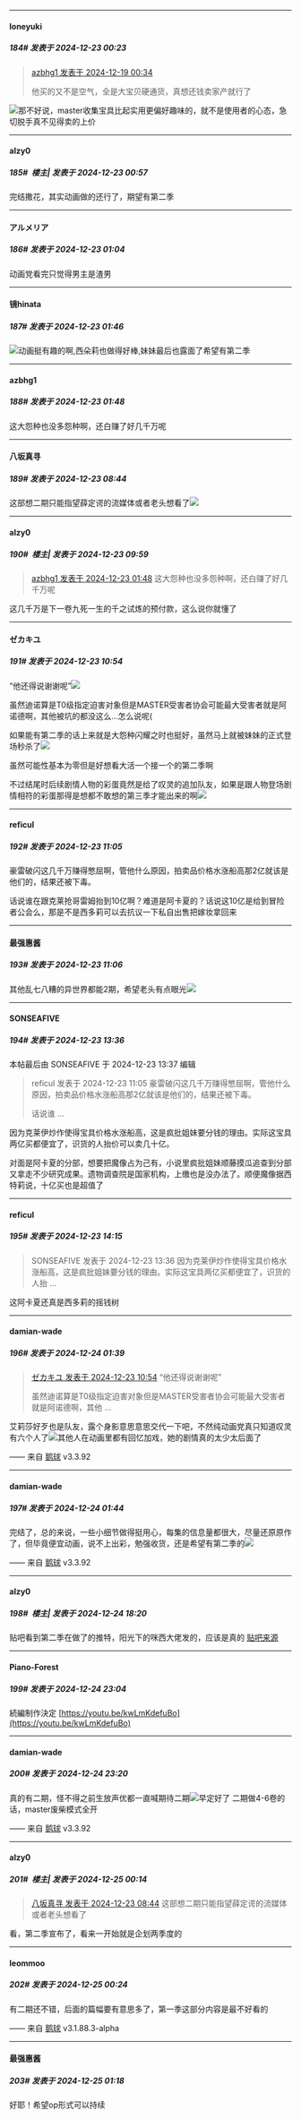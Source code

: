 ﻿
*****

####  loneyuki  
##### 184#       发表于 2024-12-23 00:23

<blockquote><a href="httphttps://bbs.saraba1st.com/2b/forum.php?mod=redirect&amp;goto=findpost&amp;pid=66960205&amp;ptid=2172504" target="_blank">azbhg1 发表于 2024-12-19 00:34</a>

他买的又不是空气，全是大宝贝硬通货，真想还钱卖家产就行了</blockquote>
<img src="https://static.saraba1st.com/image/smiley/face2017/037.png" referrerpolicy="no-referrer">那不好说，master收集宝具比起实用更偏好趣味的，就不是使用者的心态，急切脱手真不见得卖的上价


*****

####  alzy0  
##### 185#         楼主| 发表于 2024-12-23 00:57

完结撒花，其实动画做的还行了，期望有第二季


*****

####  アルメリア  
##### 186#       发表于 2024-12-23 01:04

动画党看完只觉得男主是渣男


*****

####  镜hinata  
##### 187#       发表于 2024-12-23 01:46

<img src="https://static.saraba1st.com/image/smiley/face2017/050.png" referrerpolicy="no-referrer">动画挺有趣的啊,西朵莉也做得好棒,妹妹最后也露面了希望有第二季


*****

####  azbhg1  
##### 188#       发表于 2024-12-23 01:48

这大怨种也没多怨种啊，还白赚了好几千万呢


*****

####  八坂真寻  
##### 189#       发表于 2024-12-23 08:44

这部想二期只能指望薛定谔的流媒体或者老头想看了<img src="https://static.saraba1st.com/image/smiley/face2017/067.png" referrerpolicy="no-referrer">


*****

####  alzy0  
##### 190#         楼主| 发表于 2024-12-23 09:59

<blockquote><a href="httphttps://bbs.saraba1st.com/2b/forum.php?mod=redirect&amp;goto=findpost&amp;pid=66990961&amp;ptid=2172504" target="_blank">azbhg1 发表于 2024-12-23 01:48</a>
这大怨种也没多怨种啊，还白赚了好几千万呢</blockquote>
这几千万是下一卷九死一生的千之试炼的预付款，这么说你就懂了


*****

####  ゼカキユ  
##### 191#       发表于 2024-12-23 10:54

“他还得说谢谢呢”<img src="https://static.saraba1st.com/image/smiley/face2017/050.png" referrerpolicy="no-referrer">

虽然迪诺算是T0级指定迫害对象但是MASTER受害者协会可能最大受害者就是阿诺德啊，其他被坑的都没这么…怎么说呢(

如果能有第二季的话上来就是大怨种闪耀之时也挺好，虽然马上就被妹妹的正式登场秒杀了<img src="https://static.saraba1st.com/image/smiley/face2017/066.png" referrerpolicy="no-referrer">

虽然可能性基本为零但是好想看大活一个接一个的第二季啊

不过结尾时后续剧情人物的彩蛋竟然是给了叹灵的追加队友，如果是跟人物登场剧情相符的彩蛋那得是想都不敢想的第三季才能出来的啊<img src="https://static.saraba1st.com/image/smiley/face2017/067.png" referrerpolicy="no-referrer">


*****

####  reficul  
##### 192#       发表于 2024-12-23 11:05

豪雷破闪这几千万赚得憋屈啊，管他什么原因，拍卖品价格水涨船高那2亿就该是他们的，结果还被下毒。

话说谁在跟克莱抢哥雷姆抬到10亿啊？难道是阿卡夏的？话说这10亿是给到冒险者公会么，那是不是西多莉可以去抗议一下私自出售把嫁妆拿回来

*****

####  最强惠酱  
##### 193#       发表于 2024-12-23 11:06

其他乱七八糟的异世界都能2期，希望老头有点眼光<img src="https://static.saraba1st.com/image/smiley/face2017/136.png" referrerpolicy="no-referrer">


*****

####  SONSEAFIVE  
##### 194#       发表于 2024-12-23 13:36

 本帖最后由 SONSEAFIVE 于 2024-12-23 13:37 编辑 
<blockquote>reficul 发表于 2024-12-23 11:05
豪雷破闪这几千万赚得憋屈啊，管他什么原因，拍卖品价格水涨船高那2亿就该是他们的，结果还被下毒。

话说谁 ...</blockquote>

因为克莱伊炒作使得宝具价格水涨船高，这是疯批姐妹要分钱的理由。实际这宝具两亿买都便宜了，识货的人抬价可以卖几十亿。

对面是阿卡夏的分部，想要把魔像占为己有，小说里疯批姐妹顺藤摸瓜追查到分部又拿走不少研究成果。遗物调查院是国家机构，上缴也是没办法了。顺便魔像据西特莉说，十亿买也是超值了


*****

####  reficul  
##### 195#       发表于 2024-12-23 14:15

<blockquote>SONSEAFIVE 发表于 2024-12-23 13:36
因为克莱伊炒作使得宝具价格水涨船高，这是疯批姐妹要分钱的理由。实际这宝具两亿买都便宜了，识货的人抬 ...</blockquote>
这阿卡夏还真是西多莉的摇钱树


*****

####  damian-wade  
##### 196#       发表于 2024-12-24 01:39

<blockquote><a href="httphttps://bbs.saraba1st.com/2b/forum.php?mod=redirect&amp;goto=findpost&amp;pid=66995508&amp;ptid=2172504" target="_blank">ゼカキユ 发表于 2024-12-23 10:54</a>
“他还得说谢谢呢”

虽然迪诺算是T0级指定迫害对象但是MASTER受害者协会可能最大受害者就是阿诺德啊，其他 ...</blockquote>
艾莉莎好歹也是队友，露个身影意思意思交代一下吧，不然纯动画党真只知道叹灵有六个人了<img src="https://static.saraba1st.com/image/smiley/face2017/068.png" referrerpolicy="no-referrer">其他人在动画里都有回忆加戏，她的剧情真的太少太后面了

—— 来自 [鹅球](https://www.pgyer.com/GcUxKd4w) v3.3.92

*****

####  damian-wade  
##### 197#       发表于 2024-12-24 01:44

完结了，总的来说，一些小细节做得挺用心，每集的信息量都很大，尽量还原原作了，但毕竟便宜动画，说不上出彩，勉强收货，还是希望有第二季的<img src="https://static.saraba1st.com/image/smiley/face2017/009.gif" referrerpolicy="no-referrer">

—— 来自 [鹅球](https://www.pgyer.com/GcUxKd4w) v3.3.92


*****

####  alzy0  
##### 198#         楼主| 发表于 2024-12-24 18:20

贴吧看到第二季在做了的推特，阳光下的咪西大佬发的，应该是真的
[贴吧来源](https://tieba.baidu.com/p/9356294015)


*****

####  Piano-Forest  
##### 199#       发表于 2024-12-24 23:04

続編制作決定
[https://youtu.be/kwLmKdefuBo](https://youtu.be/kwLmKdefuBo)


*****

####  damian-wade  
##### 200#       发表于 2024-12-24 23:20

真的有二期，怪不得之前生放声优都一直喊期待二期<img src="https://static.saraba1st.com/image/smiley/face2017/009.gif" referrerpolicy="no-referrer">早定好了
二期做4-6卷的话，master废柴模式全开

—— 来自 [鹅球](https://www.pgyer.com/GcUxKd4w) v3.3.92


*****

####  alzy0  
##### 201#         楼主| 发表于 2024-12-25 00:14

<blockquote><a href="httphttps://bbs.saraba1st.com/2b/forum.php?mod=redirect&amp;goto=findpost&amp;pid=66994527&amp;ptid=2172504" target="_blank">八坂真寻 发表于 2024-12-23 08:44</a>
这部想二期只能指望薛定谔的流媒体或者老头想看了</blockquote>
看，第二季宣布了，看来一开始就是企划两季度的


*****

####  leommoo  
##### 202#       发表于 2024-12-25 00:24

有二期还不错，后面的篇幅要有意思多了，第一季这部分内容是最不好看的

—— 来自 [鹅球](https://www.pgyer.com/xfPejhuq) v3.1.88.3-alpha


*****

####  最强惠酱  
##### 203#       发表于 2024-12-25 01:18

好耶！希望op形式可以持续

